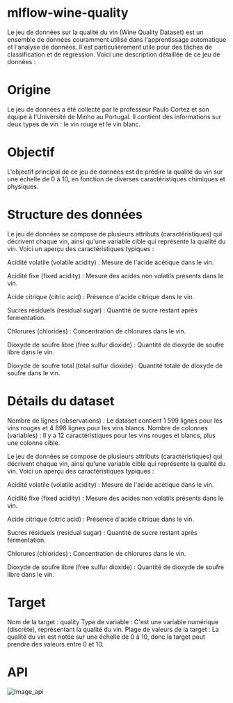 # mlflow-wine-quality

Le jeu de données sur la qualité du vin (Wine Quality Dataset) est un ensemble de données couramment utilisé dans l'apprentissage automatique et l'analyse de données. Il est particulièrement utile pour des tâches de classification et de régression. Voici une description détaillée de ce jeu de données :

# Origine
Le jeu de données a été collecté par le professeur Paulo Cortez et son équipe à l'Université de Minho au Portugal. Il contient des informations sur deux types de vin : le vin rouge et le vin blanc.

# Objectif
L'objectif principal de ce jeu de données est de prédire la qualité du vin sur une échelle de 0 à 10, en fonction de diverses caractéristiques chimiques et physiques.

# Structure des données
Le jeu de données se compose de plusieurs attributs (caractéristiques) qui décrivent chaque vin, ainsi qu'une variable cible qui représente la qualité du vin. Voici un aperçu des caractéristiques typiques :


  
  Acidité volatile (volatile acidity) : Mesure de l'acide acétique dans le vin.
  
  Acidité fixe (fixed acidity) : Mesure des acides non volatils présents dans le vin.
  
  Acide citrique (citric acid) : Présence d'acide citrique dans le vin.
  
  Sucres résiduels (residual sugar) : Quantité de sucre restant après fermentation.
  
  Chlorures (chlorides) : Concentration de chlorures dans le vin.
  
  Dioxyde de soufre libre (free sulfur dioxide) : Quantité de dioxyde de soufre libre dans le vin.
  
  Dioxyde de soufre total (total sulfur dioxide) : Quantité totale de dioxyde de soufre dans le vin.

# Détails du dataset
Nombre de lignes (observations) : Le dataset contient 1 599 lignes pour les vins rouges et 4 898 lignes pour les vins blancs.
Nombre de colonnes (variables) : Il y a 12 caractéristiques pour les vins rouges et blancs, plus une colonne cible.

Le jeu de données se compose de plusieurs attributs (caractéristiques) qui décrivent chaque vin, ainsi qu'une variable cible qui représente la qualité du vin. Voici un aperçu des caractéristiques typiques :


  
  Acidité volatile (volatile acidity) : Mesure de l'acide acétique dans le vin.
  
  Acidité fixe (fixed acidity) : Mesure des acides non volatils présents dans le vin.
  
  Acide citrique (citric acid) : Présence d'acide citrique dans le vin.
  
  Sucres résiduels (residual sugar) : Quantité de sucre restant après fermentation.
  
  Chlorures (chlorides) : Concentration de chlorures dans le vin.
  
  Dioxyde de soufre libre (free sulfur dioxide) : Quantité de dioxyde de soufre libre dans le vin.
  
# Target
Nom de la target : quality
Type de variable : C'est une variable numérique (discrète), représentant la qualité du vin.
Plage de valeurs de la target : La qualité du vin est notée sur une échelle de 0 à 10, donc la target peut prendre des valeurs entre 0 et 10.

  # API
  ![Image_api](https://github.com/user-attachments/assets/185030d7-eb15-463f-bcf2-a1834f4f94f1)


  
